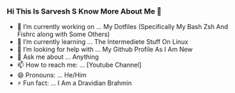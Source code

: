 ### Hi This Is Sarvesh S Know More About Me 👋



- 🔭 I’m currently working on ... My Dotfiles (Specifically My Bash Zsh And Fishrc along with Some Others)
- 🌱 I’m currently learning ... The Intermediete Stuff On Linux
- 🤔 I’m looking for help with ... My Github Profile As I Am New
- 💬 Ask me about ... Anything
- 📫 How to reach me: ... [Youtube Channel]
- 😄 Pronouns: ... He/Him
- ⚡ Fun fact: ... I Am a Dravidian Brahmin

